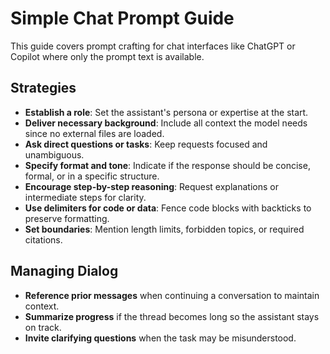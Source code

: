 # Simple Chat Prompt Guide

This guide covers prompt crafting for chat interfaces like ChatGPT or Copilot where only the prompt text is available.

## Strategies

- **Establish a role**: Set the assistant's persona or expertise at the start.
- **Deliver necessary background**: Include all context the model needs since no external files are loaded.
- **Ask direct questions or tasks**: Keep requests focused and unambiguous.
- **Specify format and tone**: Indicate if the response should be concise, formal, or in a specific structure.
- **Encourage step-by-step reasoning**: Request explanations or intermediate steps for clarity.
- **Use delimiters for code or data**: Fence code blocks with backticks to preserve formatting.
- **Set boundaries**: Mention length limits, forbidden topics, or required citations.

## Managing Dialog

- **Reference prior messages** when continuing a conversation to maintain context.
- **Summarize progress** if the thread becomes long so the assistant stays on track.
- **Invite clarifying questions** when the task may be misunderstood.

